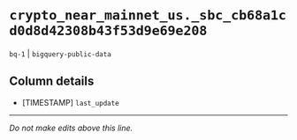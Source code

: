 # `crypto_near_mainnet_us._sbc_cb68a1cd0d8d42308b43f53d9e69e208`
`bq-1` | `bigquery-public-data`

## Column details
* [TIMESTAMP] `last_update`

-------------------------------------------------------------------------------
*Do not make edits above this line.*
